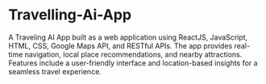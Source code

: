 # Travelling-Ai-App
A Traveling AI App built as a web application using ReactJS, JavaScript, HTML, CSS, Google Maps API, and RESTful APIs. The app provides real-time navigation, local place recommendations, and nearby attractions. Features include a user-friendly interface and location-based insights for a seamless travel experience.
